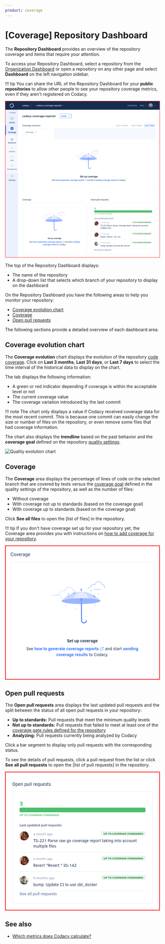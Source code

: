 ```yaml
---
product: coverage
---
```


# [Coverage] Repository Dashboard
<!--TODO
    Review page, see https://codacy.atlassian.net/browse/COV-115 for more details-->

The **Repository Dashboard** provides an overview of the repository coverage and items that require your attention.

To access your Repository Dashboard, select a repository from the [Organization Dashboard](../../organizations/organization-overview.md) or open a repository on any other page and select **Dashboard** on the left navigation sidebar.<!--TODO Review navigation-->

!!! tip
    You can share the URL of the Repository Dashboard for your **public repositories** to allow other people to see your repository coverage metrics, even if they aren't registered on Codacy.

![Repository Dashboard](images/repository-dashboard.png)<!--TODO Update-->

The top of the Repository Dashboard displays:

-   The name of the repository
-   A drop-down list that selects which branch of your repository to display on the dashboard

On the Repository Dashboard you have the following areas to help you monitor your repository:

-   [Coverage evolution chart](#quality-evolution-chart)
-   [Coverage](#coverage)
-   [Open pull requests](#open-pull-requests)

The following sections provide a detailed overview of each dashboard area.

## Coverage evolution chart

The **Coverage evolution** chart displays the evolution of the repository [code coverage](../../faq/code-analysis/which-metrics-does-codacy-calculate.md#code-coverage). Click on **Last 3 months**, **Last 31 days**, or **Last 7 days** to select the time interval of the historical data to display on the chart.

The tab displays the following information:

-   A green or red indicator depending if coverage is within the acceptable level or not
-   The current coverage value
-   The coverage variation introduced by the last commit

!!! note
    The chart only displays a value if Codacy received coverage data for the most recent commit. This is because one commit can <span class="skip-vale">easily</span> change the size or number of files on the repository, or even remove some files that had coverage information.

The chart also displays the **trendline** based on the past behavior and the **coverage goal** defined on the repository [quality settings](../../repositories-configure/adjusting-quality-settings.md).

![Quality evolution chart](images/repository-dashboard-quality-evolution.png)<!--TODO Update-->

## Coverage

The **Coverage** area displays the percentage of lines of code on the selected branch that are covered by tests versus the [coverage goal](../../repositories-configure/adjusting-quality-settings.md#goals) defined in the quality settings of the repository, as well as the number of files:

-   Without coverage
-   With coverage not up to standards (based on the coverage goal)
-   With coverage up to standards (based on the coverage goal)

Click **See all files** to open the [list of files]<!--(files.md) TODO Update--> in the repository.

!!! tip
    If you don't have coverage set up for your repository yet, the Coverage area provides you with instructions on [how to add coverage for your repository](../../coverage-reporter/index.md).

![Coverage](images/repository-dashboard-coverage.png)<!--TODO Update-->

## Open pull requests

The **Open pull requests** area displays the last updated pull requests and the split between the status of all open pull requests in your repository:

-   **Up to standards:** Pull requests that meet the minimum quality levels
-   **Not up to standards:** Pull requests that failed to meet at least one of the [coverage gate rules defined for the repository](../../repositories-configure/adjusting-quality-settings.md#gates)
-   **Analyzing:** Pull requests currently being analyzed by Codacy

Click a bar segment to display only pull requests with the corresponding status.

To see the details of pull requests, click a pull request from the list or click **See all pull requests** to open the [list of pull requests]<!--(pull-requests.md) TODO Update--> in the repository.

![Open pull requests](images/repository-dashboard-open-pull-requests.png)<!--TODO Update-->

## See also

-   [Which metrics does Codacy calculate?](../../faq/code-analysis/which-metrics-does-codacy-calculate.md)
